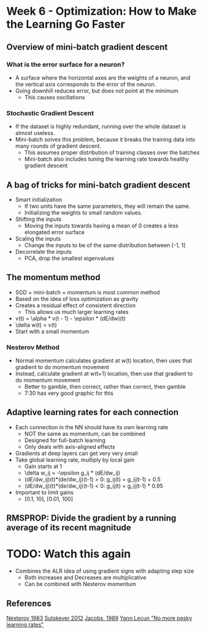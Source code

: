 # Week 6 - Optimization: How to Make the Learning Go Faster

## Overview of mini-batch gradient descent

### What is the error surface for a neuron?

- A surface where the horizontal axes are the weights of a neuron, and the
vertical axis corresponds to the error of the neuron.
- Going downhill reduces error, but does not point at the minimum
  - This causes oscillations

### Stochastic Gradient Descent

- If the dataset is highly redundant, running over the whole dataset is almost
useless.
- Mini-batch solves this problem, because it breaks the training data into many
rounds of gradient descent.
  - This assumes proper distribution of training classes over the batches
  - Mini-batch also includes tuning the learning rate towards healthy gradient
  descent

## A bag of tricks for mini-batch gradient descent

- Smart initialization
  - If two units have the same parameters, they will remain the same.
  - Initializing the weights to small random values.
- Shifting the inputs
  - Moving the inputs towards having a mean of 0 creates a less elongated error
  surface
- Scaling the inputs
  - Change the inputs to be of the same distribution between [-1, 1]
- Decorrelate the inputs
  - PCA, drop the smallest eigenvalues

## The momentum method

- SGD + mini-batch + momentum is most common method
- Based on the idea of loss optimization as gravity
- Creates a residual effect of consistent direction
  - This allows us much larger learning rates
- v(t) = \alpha * v(t - 1) - \epsilon * (dE/dw)(t)
- \delta w(t) = v(t)
- Start with a small momentum

### Nesterov Method

- Normal momentum calculates gradient at w(t) location, then uses that gradient
to do momentum movement
- Instead, calculate gradient at w(t+1) location, then use that gradient to do
momentum movement
  - Better to gamble, then correct, rather than correct, then gamble
  - 7:30 has very good graphic for this

## Adaptive learning rates for each connection

- Each connection in the NN should have its own learning rate
  - NOT the same as momentum, can be combined
  - Designed for full-batch learning
  - Only deals with axis-aligned effects
- Gradients at deep layers can get very very small
- Take global learning rate, multiply by local gain
  - Gain starts at 1
  - \delta w\_ij = -\epsilon g\_ij * (dE/dw\_ij)
  - (dE/dw\_ij)(t)\*(de/dw_ij)(t-1) > 0: g\_ij(t) = g\_ij(t-1) + 0.5
  - (dE/dw\_ij)(t)\*(de/dw_ij)(t-1) < 0: g\_ij(t) = g\_ij(t-1) \* 0.95
- Important to limit gains
  - [0.1, 10], [0.01, 100]


## RMSPROP: Divide the gradient by a running average of its recent magnitude

# TODO: Watch this again

- Combines the ALR idea of using gradient signs with adapting step size
  - Both increases and Decreases are multiplicative
  - Can be combined with Nesterov momentum

## References

[Nesterov 1983]()
[Sutskever 2012]()
[Jacobs, 1989]()
[Yann Lecun "No more pesky learning rates"]()
